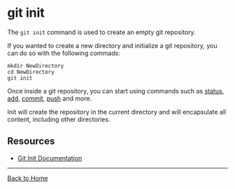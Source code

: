 # git init

The `git init` command is used to create an empty git repository.

If you wanted to create a new directory and initialize a git repository, you can do so with the following commads:
```
mkdir NewDirectory
cd NewDirectory
git init
```

Once inside a git repository, you can start using commands such as
[status](./Status.md),
[add](./Add.md),
[commit](./Commit.md),
[push](./Push.md)
and more.

Init will create the repository in the current directory and will encapsulate all content, including other directories.

## Resources

- [Git Init Documentation](https://git-scm.com/docs/git-init)
---

[Back to Home](../ReadME.md)

